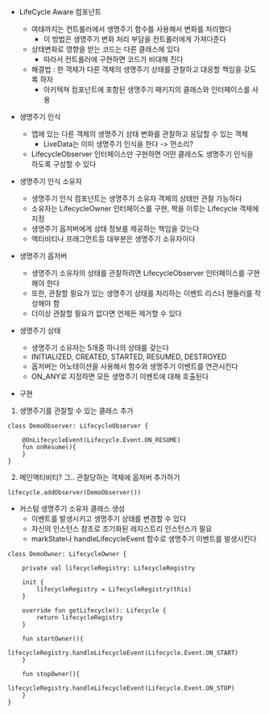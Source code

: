 
- LifeCycle Aware 컴포넌트
	- 여태까지는 컨트롤러에서 생명주기 함수를 사용해서 변화를 처리했다
		- 이 방법은 생명주기 변화 처리 부담을 컨트롤러에게 가져다준다
	- 상태변화로 영향을 받는 코드는 다른 클래스에 있다
		- 따라서 컨트롤러에 구현하면 코드가 비대해 진다
	- 해결법 : 한 객체가 다른 객체의 생명주기 상태를 관찰하고 대응할 책임을 갖도록 하자
		- 아키텍쳐 컴포넌트에 포함된 생명주기 패키지의 클래스와 인터페이스를 사용
	
- 생명주기 인식
	- 앱에 있는 다른 객체의 생명주기 상태 변화를 관찰하고 응답할 수 있는 객체
		- LiveData는 이미 생명주기 인식을 한다 -> 먼소리?
	- LifecycleObserver 인터페이스만 구현하면 어떤 클래스도 생명주기 인식을 하도록 구성할 수 있다

- 생명주기 인식 소유자
	- 생명주기 인식 컴포넌트는 생명주기 소유자 객체의 상태만 관찰 가능하다
	- 소유자는 LifecycleOwner 인터페이스를 구현, 짝을 이루는 Lifecycle 객체에 지정
	- 생명주기 옵저버에게 상태 정보를 제공하는 책임을 갖는다
	- 액티비티나 프래그먼트등 대부분은 생명주기 소유자이다 

- 생명주기 옵저버
	- 생명주기 소유자의 상태를 관찰하려면 LifecycleObserver 인터페이스를 구현해야 한다
	- 또한, 관찰할 필요가 있는 생명주기 상태를 처리하는 이벤트 리스너 핸들러를 작성해야 함
	- 더이상 관찰할 필요가 없다면 언제든 제거할 수 있다

- 생명주기 상태
	- 생명주기 소유자는 5개중 하나의 상태를 갖는다
	- INITIALIZED, CREATED, STARTED, RESUMED, DESTROYED
	- 옵저버는 어노테이션을 사용해서 함수와 생명주기 이벤트를 연관시킨다
	- ON_ANY로 지정하면 모든 생명주기 이벤트에 대해 호출된다


- 구현
1. 생명주기를 관찰할 수 있는 클래스 추가

```
class DemoObserver: LifecycleObserver {
    
    @OnLifecycleEvent(Lifecycle.Event.ON_RESUME)
    fun onResume(){
    }
}
```

2. 메인액티비티? 그.. 관찰당하는 객체에 옵저버 추가하기

```
lifecycle.addObserver(DemoObserver())
```

- 커스텀 생명주기 소유자 클래스 생성
	- 이벤트를 발생시키고 생명주기 상태를 변경할 수 있다
	- 자신의 인스턴스 참조로 초기화된 레지스트리 인스턴스가 필요
	- markState나 handleLifecycleEvent 함수로 생명주기 이벤트를 발생시킨다

```
class DemoOwner: LifecycleOwner {
    
    private val lifecycleRegistry: LifecycleRegistry
    
    init {
        lifecycleRegistry = LifecycleRegistry(this)
    }
    
    override fun getLifecycle(): Lifecycle {
        return lifecycleRegistry
    }

    fun startOwner(){
        lifecycleRegistry.handleLifecycleEvent(Lifecycle.Event.ON_START)
    }
    
    fun stopOwner(){
        lifecycleRegistry.handleLifecycleEvent(Lifecycle.Event.ON_STOP)
    }
}
```
